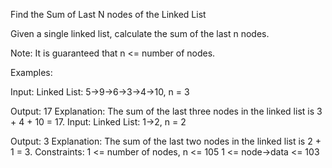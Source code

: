 Find the Sum of Last N nodes of the Linked List


Given a single linked list, calculate the sum of the last n nodes.

Note: It is guaranteed that n <= number of nodes.

Examples:

Input: Linked List: 5->9->6->3->4->10, n = 3

Output: 17
Explanation: The sum of the last three nodes in the linked list is 3 + 4 + 10 = 17.
Input: Linked List: 1->2, n = 2

Output: 3
Explanation: The sum of the last two nodes in the linked list is 2 + 1 = 3.
Constraints:
1 <= number of nodes, n <= 105
1 <= node->data <= 103

